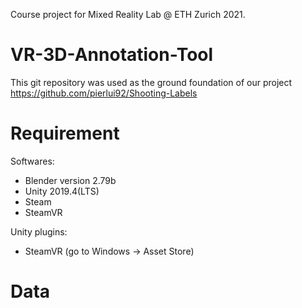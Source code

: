 Course project for Mixed Reality Lab @ ETH Zurich 2021.
# VR-3D-Annotation-Tool
This git repository was used as the ground foundation of our project
https://github.com/pierlui92/Shooting-Labels

# Requirement 
Softwares: 
- Blender version 2.79b 
- Unity 2019.4(LTS)
- Steam 
- SteamVR

Unity plugins: 
- SteamVR (go to Windows -> Asset Store)
# Data

